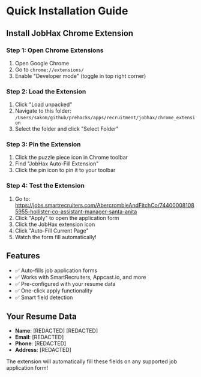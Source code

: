 # Quick Installation Guide

## Install JobHax Chrome Extension

### Step 1: Open Chrome Extensions
1. Open Google Chrome
2. Go to `chrome://extensions/`
3. Enable "Developer mode" (toggle in top right corner)

### Step 2: Load the Extension
1. Click "Load unpacked"
2. Navigate to this folder: `/Users/sakom/github/prehacks/apps/recruitment/jobhax/chrome_extension`
3. Select the folder and click "Select Folder"

### Step 3: Pin the Extension
1. Click the puzzle piece icon in Chrome toolbar
2. Find "JobHax Auto-Fill Extension"
3. Click the pin icon to pin it to your toolbar

### Step 4: Test the Extension
1. Go to: https://jobs.smartrecruiters.com/AbercrombieAndFitchCo/744000081085955-hollister-co-assistant-manager-santa-anita
2. Click "Apply" to open the application form
3. Click the JobHax extension icon
4. Click "Auto-Fill Current Page"
5. Watch the form fill automatically!

## Features
- ✅ Auto-fills job application forms
- ✅ Works with SmartRecruiters, Appcast.io, and more
- ✅ Pre-configured with your resume data
- ✅ One-click apply functionality
- ✅ Smart field detection

## Your Resume Data
- **Name**: [REDACTED] [REDACTED]
- **Email**: [REDACTED]
- **Phone**: [REDACTED]
- **Address**: [REDACTED]

The extension will automatically fill these fields on any supported job application form!

